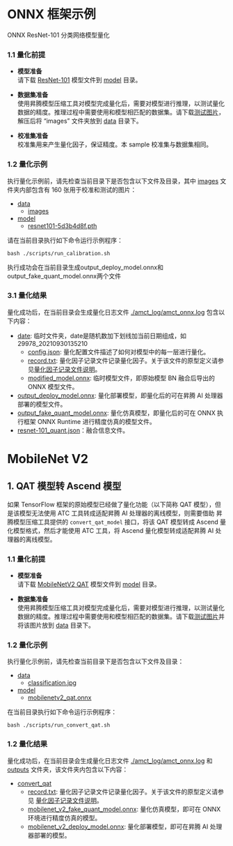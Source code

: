 # ONNX 框架示例

ONNX ResNet-101 分类网络模型量化

### 1.1 量化前提

+ **模型准备**  
请下载 [ResNet-101](https://modelzoo-train-atc.obs.cn-north-4.myhuaweicloud.com/003_Atc_Models/AE/ATC%20Model/resnet-101_nuq/resnet101-5d3b4d8f.pth) 模型文件到 [model](./model/) 目录。

+ **数据集准备**  
使用昇腾模型压缩工具对模型完成量化后，需要对模型进行推理，以测试量化数据的精度。推理过程中需要使用和模型相匹配的数据集。请下载[测试图片](https://modelzoo-train-atc.obs.cn-north-4.myhuaweicloud.com/003_Atc_Models/AE/ATC%20Model/resnet-101_nuq/images.zip)，解压后将 “images” 文件夹放到 [data](./data/) 目录下。

+ **校准集准备**  
校准集用来产生量化因子，保证精度。本 sample 校准集与数据集相同。

### 1.2 量化示例

执行量化示例前，请先检查当前目录下是否包含以下文件及目录，其中 [images](./data/images/) 文件夹内部包含有 160 张用于校准和测试的图片：

+ [data](./data/)
  + [images](./data/images/)
+ [model](./model/)
  + [resnet101-5d3b4d8f.pth](./model/resnet101-5d3b4d8f.pth)

请在当前目录执行如下命令运行示例程序：
```none
bash ./scripts/run_calibration.sh
```
执行成功会在当前目录生成output_deploy_model.onnx和output_fake_quant_model.onnx两个文件

### 3.1 量化结果

量化成功后，在当前目录会生成量化日志文件 [./amct_log/amct_onnx.log](./amct_log/amct_onnx.log) 包含以下内容：

+ [date](./date/): 临时文件夹，date是随机数加下划线加当前日期组成，如29978_20210930135210
  + [config.json](./date/config.json): 量化配置文件描述了如何对模型中的每一层进行量化。
  + [record.txt](./date/record.txt): 量化因子记录文件记录量化因子。关于该文件的原型定义请参见[量化因子记录文件说明](https://support.huaweicloud.com/content/dam/cloudbu-site/archive/china/zh-cn/support/docs/auxiliarydevtool-cann330alphaXinfer/atlasamcttf_16_0014.html)。
  + [modified_model.onnx](./date/modified_model.onnx): 临时模型文件，即原始模型 BN 融合后导出的 ONNX 模型文件。
+ [output_deploy_model.onnx](./output_deploy_model.onnx): 量化部署模型，即量化后的可在昇腾 AI 处理器部署的模型文件。
+ [output_fake_quant_model.onnx](./output_fake_quant_model.onnx): 量化仿真模型，即量化后的可在 ONNX 执行框架 ONNX Runtime 进行精度仿真的模型文件。
+ [resnet-101_quant.json](./outputs/calibration/resnet-101_quant.json)：融合信息文件。

# MobileNet V2

## 1. QAT 模型转 Ascend 模型
如果 TensorFlow 框架的原始模型已经做了量化功能（以下简称 QAT 模型），但是该模型无法使用 ATC 工具转成适配昇腾 AI 处理器的离线模型，则需要借助 昇腾模型压缩工具提供的 `convert_qat_model` 接口，将该 QAT 模型转成 Ascend 量化模型格式，然后才能使用 ATC 工具，将 Ascend 量化模型转成适配昇腾 AI 处理器的离线模型。

### 1.1 量化前提

+ **模型准备**  
请下载 [MobileNetV2 QAT](https://modelzoo-train-atc.obs.cn-north-4.myhuaweicloud.com/003_Atc_Models/AE/ATC%20Model/mobilenetv2_convert_qat/mobilenetv2_qat.onnx) 模型文件到 [model](./model/) 目录。

+ **数据集准备**  
使用昇腾模型压缩工具对模型完成量化后，需要对模型进行推理，以测试量化数据的精度。推理过程中需要使用和模型相匹配的数据集。请下载[测试图片](https://c7xcode.obs.cn-north-4.myhuaweicloud.com/models/mobilenet_v2_calibration/classification.jpg)并将该图片放到 [data](./data/) 目录下。

### 1.2 量化示例

执行量化示例前，请先检查当前目录下是否包含以下文件及目录：

+ [data](./data/)
  + [classification.jpg](./data/classification.jpg)
+ [model](./model/)
  + [mobilenetv2_qat.onnx](./model/mobilenetv2_qat.onnx)

在当前目录执行如下命令运行示例程序：
```none
bash ./scripts/run_convert_qat.sh
```

### 1.2 量化结果

量化成功后，在当前目录会生成量化日志文件 [./amct_log/amct_onnx.log](./amct_log/amct_onnx.log) 和 [outputs](./outputs/) 文件夹，该文件夹内包含以下内容：

+ [convert_qat](./outputs/convert_qat/)
  + [record.txt](./outputs/convert_qat/record.txt): 量化因子记录文件记录量化因子。关于该文件的原型定义请参见
[量化因子记录文件说明](https://support.huaweicloud.com/content/dam/cloudbu-site/archive/china/zh-cn/support/docs/auxiliarydevtool-cann330alphaXinfer/atlasamcttf_16_0014.html)。
  + [mobilenet_v2_fake_quant_model.onnx](./outputs/convert_qat/mobilenet_v2_fake_quant_model.onnx): 量化仿真模型，即可在 ONNX 环境进行精度仿真的模型。
  + [mobilenet_v2_deploy_model.onnx](./outputs/convert_qat/mobilenet_v2_deploy_model.onnx): 量化部署模型，即可在昇腾 AI 处理器部署的模型。

